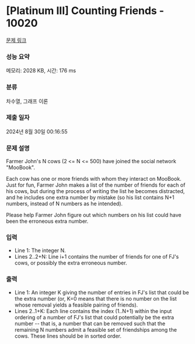 # [Platinum III] Counting Friends - 10020 

[문제 링크](https://www.acmicpc.net/problem/10020) 

### 성능 요약

메모리: 2028 KB, 시간: 176 ms

### 분류

차수열, 그래프 이론

### 제출 일자

2024년 8월 30일 00:16:55

### 문제 설명

<p>Farmer John's N cows (2 <= N <= 500) have joined the social network "MooBook".</p><p>Each cow has one or more friends with whom they interact on MooBook.  Just for fun, Farmer John makes a list of the number of friends for each of his cows, but during the process of writing the list he becomes distracted, and he includes one extra number by mistake (so his list contains N+1 numbers, instead of N numbers as he intended).</p><p>Please help Farmer John figure out which numbers on his list could have been the erroneous extra number.</p>

### 입력 

 <ul><li>Line 1: The integer N.</li><li>Lines 2..2+N: Line i+1 contains the number of friends for one of FJ's cows, or possibly the extra erroneous number.</li></ul>

### 출력 

 <ul><li>Line 1: An integer K giving the number of entries in FJ's list that could be the extra number (or, K=0 means that there is no number on the list whose removal yields a feasible pairing of friends).</li><li>Lines 2..1+K: Each line contains the index (1..N+1) within the input ordering of a number of FJ's list that could potentially be the extra number -- that is, a number that can be removed such that the remaining N numbers admit a feasible set of friendships among the cows.  These lines should be in sorted order.</li></ul>

